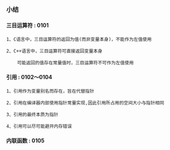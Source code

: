 ### 小结

#### 三目运算符 : 0101

```
1、C语言中，三目运算符的返回为值(而非变量本身)，不能作为左值使用

2、C++语言中，三目运算符可直接返回变量本身

    可能返回的值存在常量值时，三目运算符不可作为左值使用
```

#### 引用 : 0102～0104
```
1、引用作为变量别名而存在，旨在代替指针

2、引用在编译器内部使用指针常量实现,因此引用所占用的空间大小与指针相同

3、引用的最终本质为指针

4、引用可以尽可能避开内存错误

```

#### 内联函数 : 0105

```

```
